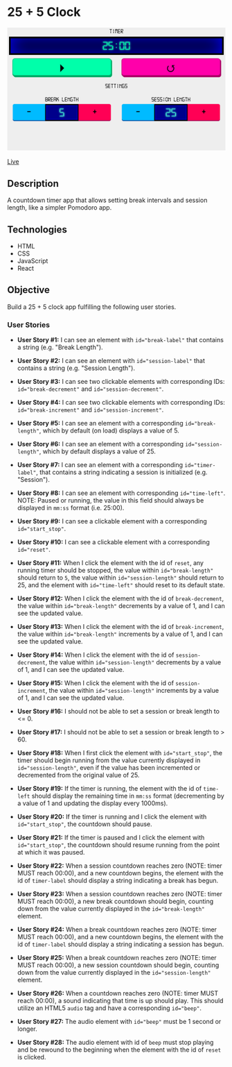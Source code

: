 # 25 + 5 Clock

![25 + 5 Clock](screenshot.png)

[Live](https://jjnilton.github.io/freecodecamp-projects/front-end-libraries-development/25-5-clock/dist)

## Description

A countdown timer app that allows setting break intervals and session length, like a simpler Pomodoro app.

## Technologies

- HTML
- CSS
- JavaScript
- React

## Objective

Build a 25 + 5 clock app fulfilling the following user stories.

### User Stories

- **User Story #1:** I can see an element with `id="break-label"` that contains a string (e.g. "Break Length").

- **User Story #2:** I can see an element with `id="session-label"` that contains a string (e.g. "Session Length").

- **User Story #3:** I can see two clickable elements with corresponding IDs: `id="break-decrement"` and `id="session-decrement"`.

- **User Story #4:** I can see two clickable elements with corresponding IDs: `id="break-increment"` and `id="session-increment"`.

- **User Story #5:** I can see an element with a corresponding `id="break-length"`, which by default (on load) displays a value of 5.

- **User Story #6:** I can see an element with a corresponding `id="session-length"`, which by default displays a value of 25.

- **User Story #7:** I can see an element with a corresponding `id="timer-label"`, that contains a string indicating a session is initialized (e.g. "Session").

- **User Story #8:** I can see an element with corresponding `id="time-left"`. NOTE: Paused or running, the value in this field should always be displayed in `mm:ss` format (i.e. 25:00).

- **User Story #9:** I can see a clickable element with a corresponding `id="start_stop"`.

- **User Story #10:** I can see a clickable element with a corresponding `id="reset"`.

- **User Story #11:** When I click the element with the id of `reset`, any running timer should be stopped, the value within `id="break-length"` should return to `5`, the value within `id="session-length"` should return to 25, and the element with `id="time-left"` should reset to its default state.

- **User Story #12:** When I click the element with the id of `break-decrement`, the value within `id="break-length"` decrements by a value of 1, and I can see the updated value.

- **User Story #13:** When I click the element with the id of `break-increment`, the value within `id="break-length"` increments by a value of 1, and I can see the updated value.

- **User Story #14:** When I click the element with the id of `session-decrement`, the value within `id="session-length"` decrements by a value of 1, and I can see the updated value.

- **User Story #15:** When I click the element with the id of `session-increment`, the value within `id="session-length"` increments by a value of 1, and I can see the updated value.

- **User Story #16:** I should not be able to set a session or break length to &lt;= 0.

- **User Story #17:** I should not be able to set a session or break length to > 60.

- **User Story #18:** When I first click the element with `id="start_stop"`, the timer should begin running from the value currently displayed in `id="session-length"`, even if the value has been incremented or decremented from the original value of 25.

- **User Story #19:** If the timer is running, the element with the id of `time-left` should display the remaining time in `mm:ss` format (decrementing by a value of 1 and updating the display every 1000ms).

- **User Story #20:** If the timer is running and I click the element with `id="start_stop"`, the countdown should pause.

- **User Story #21:** If the timer is paused and I click the element with `id="start_stop"`, the countdown should resume running from the point at which it was paused.

- **User Story #22:** When a session countdown reaches zero (NOTE: timer MUST reach 00:00), and a new countdown begins, the element with the id of `timer-label` should display a string indicating a break has begun.

- **User Story #23:** When a session countdown reaches zero (NOTE: timer MUST reach 00:00), a new break countdown should begin, counting down from the value currently displayed in the `id="break-length"` element.

- **User Story #24:** When a break countdown reaches zero (NOTE: timer MUST reach 00:00), and a new countdown begins, the element with the id of `timer-label` should display a string indicating a session has begun.

- **User Story #25:** When a break countdown reaches zero (NOTE: timer MUST reach 00:00), a new session countdown should begin, counting down from the value currently displayed in the `id="session-length"` element.

- **User Story #26:** When a countdown reaches zero (NOTE: timer MUST reach 00:00), a sound indicating that time is up should play. This should utilize an HTML5 `audio` tag and have a corresponding `id="beep"`.

- **User Story #27:** The audio element with `id="beep"` must be 1 second or longer.

- **User Story #28:** The audio element with id of `beep` must stop playing and be rewound to the beginning when the element with the id of `reset` is clicked.
